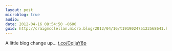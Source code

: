 ```yaml
---
layout: post
microblog: true
audio: 
date: 2012-04-16 08:54:50 -0600
guid: http://craigmcclellan.micro.blog/2012/04/16/t191902475123568641.html
---
```

A little blog change up... [t.co/CqijaY8p](http://t.co/CqijaY8p)

